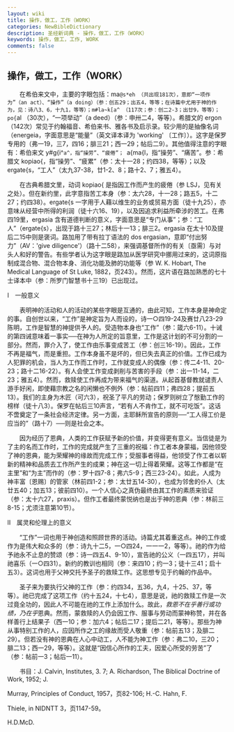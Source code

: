 ```yaml
---
layout: wiki
title: 操作，做工，工作（WORK）
categories: NewBibleDictionary
description: 圣经新词典 - 操作，做工，工作（WORK）
keywords: 操作，做工，工作, WORK
comments: false
---
```


## 操作，做工，工作（WORK）

　　在希伯来文中，主要的字眼包括：ma`@s*eh （共出现181次），意即“一项作为”（an act）、“操作”（a doing）（参：创五29；出五4，等等；在诗篇中尤用于神的作为，见：诗八3、6，十九1，等等）；m#la~k[a^ （117次；参：创二2-3；出廿9，等等）；po{`al （30次），“一项举动”（a deed）（参：申卅二4，等等）。希腊文的 ergon（142次）常见于约翰福音、希伯来书、雅各书及启示录。较少用的是抽像名词（energeia，字面意思是“能量”（英文译本译为 'working' 〔工作〕）。这字是保罗专用的（弗一19，三7，四16；腓三21；西一29；帖后二9）。其他值得注意的字眼有：希伯来文 y#g{i^`a^，指“操劳”、“疲倦”； `a{ma{l，指“操劳”、“痛苦”。参：希腊文 kopiao{，指“操劳”、“疲累”（参：太十一28；约四38，等等）；以及 ergate{s，“工人”（太九37-38，廿1-2、8；路十2、7；雅五4）。

　　在古典希腊文里，动词 kopiao{ 是指因工作而产生的疲倦（参 LSJ，见有关之处）。但在新约里，此字意指苦工本身（参：太六28，十一28；路五5，十二27；约四38）。ergate{s 一字用于人藉以维生的业务或贸易方面（徒十九25），亦意味从经营中所得的利润（徒十六16、19），以及因追求利益所牵涉的苦工。在弗四19里，ergasia 含有道德判断的意义，字面意思是“专门从事”；参：“工人”（ergate{s），出现于路十三27；林后十一13；腓三2。ergasia 在太十10及提后二15中则是褒词。路加用了带有拉丁语法的 dos ergasian，意即“付出努力”（AV：'give diligence'）（路十二58），来强调基督所作的有关〔亟需〕与对头人和好的警告。有些学者认为这字眼是路加从医学研究中挪用过来的，这词原指制成混合物、混合物本身、消化功能及肺的功能等（参 W. K. Hobart, The Medical Language of St Luke, 1882，页243）。然而，这片语在路加熟悉的七十士译本中（参：所罗门智慧书十三19）已出现过。

Ⅰ　一般意义

　　表明神的活动和人的活动的某些字眼是互通的，由此可知，工作本身是神命定的事。自创世以来，“工作”是神定旨为人而设的，诗一○四19-24及赛廿八23-29陈明，工作是智慧的神提供予人的。受造物本身也“工作”（参：箴六6-11）。十诫的第四诫意味着一事实──在神为人所定的旨意里，工作是这计划的不可分割的一部分。然而，罪介入了，使工作由乐事变成苦工（参：创三16-19）。因此，工作不再是福气，而是重担。工作本身虽不是坏的，但已失去真正的价值。工作已成为人犯罪的机会，当人为工作而工作时，工作就变成人的偶像（参：传二4-11、20-23；路十二16-22）。有人会使工作变成剥削与苦害的手段（参：出一11-14，二23；雅五4）。然而，救赎使工作再成为带来福气的渠道。从起首基督教就谴责人游手好闲，即使藉宗教之名的闲懒也不例外（参：帖前四11；弗四28；提前五13）。我们的主身为木匠（可六3），祝圣了平凡的劳动；保罗则树立了慇勤工作的榜样（徒十八3）。保罗在帖后三10声言，“若有人不肯作工，就不可吃饭”。这话不啻奠定了一条社会经济定律。另一方面，主耶稣所宣告的原则──“工人得工价是应当的”（路十7）──则是社会之本。

　　因为经历了恩典，人类的工作获赋予新的价值，并变得更有意义。当信徒是为了主的名而工作时，工作的完成就产生了三重的祝福：作工者本身蒙福，因他领受了神的恩典，能为荣耀神的缘故而完成工作；受服事者得益，他领受了作工者以崭新的精神和品质去工作所产生的成果；神在这一切上得着荣耀。这等工作都是“在主里”和“为主”而作的（参：罗十四7-8；弗六5-9；西三23-24）。如此，人成为神丰富〔恩赐〕的管家（林前四1-2；参：太廿五14-30），也成为邻舍的仆人（太廿五40；加五13；彼前四10）。一个人信心之真伪最终由其工作的素质来验证（参：太十六27，praxis）。但作工者最终蒙悦纳也是出于神的恩典（参：林前三8-15；尤须注意第10节）。

Ⅱ　属灵和伦理上的意义

　　“工作”一词也用于神创造和照顾世界的活动。诗篇尤其着重这点。神的工作或作为是伟大和众多的（参：诗九十二5，一○四24，一一一2，等等）。祂的作为给予祂永不止息的赞颂（参：诗一四五4、9-10），宣告祂的公义（一四五17），并叫祂喜乐（一○四31）。新约的教训也相同（参：来四10；约一3；徒十三41；启十五3）。这词也用于父神交托予圣子的救赎工作。这思想专见于约翰的作品中。

　　圣子来为要执行父神的工作（参：约四34，五36，九4，十25、37，等等）。祂已完成了这项工作（约十五24，十七4），意思是说，祂的救赎工作是一次过竟全功的，因此人不可能在祂的工作上添加什么。故此，*救恩不在乎善行或功绩，乃在乎*恩典。然而，蒙救赎的人仍会因工作、服事与劳动而蒙神称赞，并在各样善行上结果子（西一10；参：加六4；帖后二17；提后二21，等等）。那些为神从事特别工作的人，应因所作之工的缘故而受人敬重（参：帖前五13；及腓二29）。但若没有神的恩典在人心中动工，人不能为神工作（参：弗二10，三20；腓二13；西一29，等等）。这就是“因信心所作的工夫，因爱心所受的劳苦”了（参：帖前一3；帖后一11）。

　　书目：J. Calvin, Institutes, 3. 7; A. Richardson, The Biblical Doctrine of Work, 1952; J.

Murray, Principles of Conduct, 1957，页82-106; H.-C. Hahn, F.

Thiele, in NIDNTT 3，页1147-59。

H.D.McD.








